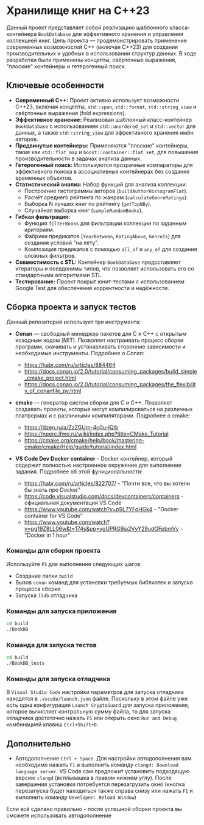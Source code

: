 # Хранилище книг на C++23

Данный проект представляет собой реализацию шаблонного класса-контейнера `BookDatabase` для эффективного хранения и управления коллекцией книг. Цель проекта — продемонстрировать применение современных возможностей C++ (включая C++23) для создания производительных и удобных в использовании структур данных. В ходе разработки были применены концепты, свёрточные выражения, "плоские" контейнеры и гетерогенный поиск.

## Ключевые особенности

- **Современный C++:** Проект активно использует возможности C++23, включая концепты, `std::span`, `std::format`, `std::string_view` и свёрточные выражения (fold expressions).
- **Эффективное хранение:** Реализован шаблонный класс-контейнер `BookDatabase` с использованием `std::unordered_set` и `std::vector` для данных, а также `std::string_view` для эффективного хранения имён авторов.
- **Продвинутые контейнеры:** Применяются "плоские" контейнеры, такие как `std::flat_map` и `boost::container::flat_set`, для повышения производительности в задачах анализа данных.
- **Гетерогенный поиск:** Используются прозрачные компараторы для эффективного поиска в ассоциативных контейнерах без создания временных объектов.
- **Статистический анализ:** Набор функций для анализа коллекции:
  - Построение гистограммы авторов (`buildAuthorHistogramFlat`).
  - Расчёт среднего рейтинга по жанрам (`calculateGenreRatings`).
  - Выборка N лучших книг по рейтингу (`getTopNBy`).
  - Случайная выборка книг (`sampleRandomBooks`).
- **Гибкая фильтрация:**
  - Функция `filterBooks` для фильтрации коллекции по заданным критериям.
  - Фабрики предикатов (`YearBetween`, `RatingAbove`, `GenreIs`) для создания условий "на лету".
  - Композиция предикатов с помощью `all_of` и `any_of` для создания сложных фильтров.
- **Совместимость с STL:** Контейнер `BookDatabase` предоставляет итераторы и псевдонимы типов, что позволяет использовать его со стандартными алгоритмами STL.
- **Тестирование:** Проект покрыт юнит-тестами с использованием Google Test для обеспечения корректности и надёжности.

## Сборка проекта и запуск тестов

Данный репозиторий использует три инструмента:

- **Conan** — свободный менеджер пакетов для C и C++ с открытым исходным кодом (MIT). Позволяет настраивать процесс сборки программ, скачивать и устанавливать сторонние зависимости и необходимые инструменты. Подробнее о Conan:
  - https://habr.com/ru/articles/884464
  - https://docs.conan.io/2.0/tutorial/consuming_packages/build_simple_cmake_project.html
  - https://docs.conan.io/2.0/tutorial/consuming_packages/the_flexibility_of_conanfile_py.html

- **cmake** — генератор систем сборки для C и C++. Позволяет создавать проекты, которые могут компилироваться на различных платформах и с различными компиляторами. Подробнее о cmake:
  - https://dzen.ru/a/ZzZGUm-4o0u-IQlb
  - https://neerc.ifmo.ru/wiki/index.php?title=CMake_Tutorial
  - https://cmake.org/cmake/help/book/mastering-cmake/cmake/Help/guide/tutorial/index.html

- **VS Code Dev Docker container** - Docker контейнер, который содержит полностью настроенное окружение для выполнение задания. Подробнее об этой функциональности:
  - https://habr.com/ru/articles/822707/ - "Почти все, что вы хотели бы знать про Docker"
  - https://code.visualstudio.com/docs/devcontainers/containers - официальная документация VS Code
  - https://www.youtube.com/watch?v=p9L7YFqHGk4 - "Docker container for VS Code"
  - https://www.youtube.com/watch?v=pg19Z8LL06w&t=174s&pp=ygUPRG9ja2VyY29udGFpbmVy - "Docker in 1 hour"

### Команды для сборки проекта

Используйте `F5` для выполнения следующих шагов:
- Создание папки `build`
- Вызов `conan` команд для установки требуемых библиотек и запуска процесса сборки
- Запуска `lldb` отладчика

### Команды для запуска приложения

```bash
cd build
./BookDB 
```

### Команда для запуска тестов

```bash
cd build
./BookDB_tests
```

### Команды для запуска отладчика

В `Visual Studio Code` настройки параметров для запуска отладчика находятся в `.vscode/launch.json` файле. Поскольку в этом файле уже есть одна конфигурация `Launch CryptoGuard` для запуска приложения, которое вычисляет контрольную сумму файла, то для запуска отладчика достаточно нажать `F5` или открыть окно `Run and Debug` комбинацией клавиш `Ctrl+Shift+D`.

## Дополнительно

- Автодополнение `Ctrl + Space`. Для настройки автодополнения вам необходимо нажать `F1` и выполнить команду `clangd: Download language server`. VS Code сам предложит установить подходящую версию `clangd` (всплывашка в правом нижнем углу). После завершения установки потребуется перезагрузить окно (кнопка перезапуска будет находиться также справа снизу или нажать `F1` и выполнить команду `Developer: Reload Window`)

Если всё сделано правильно - после успешной сборки проекта вы сможете использовать автодополнение
